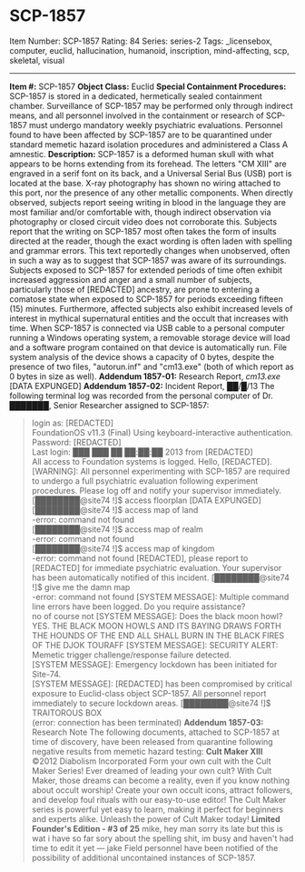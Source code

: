 # SCP-1857
Item Number: SCP-1857
Rating: 84
Series: series-2
Tags: _licensebox, computer, euclid, hallucination, humanoid, inscription, mind-affecting, scp, skeletal, visual

---

**Item #:** SCP-1857
**Object Class:** Euclid
**Special Containment Procedures:** SCP-1857 is stored in a dedicated, hermetically sealed containment chamber. Surveillance of SCP-1857 may be performed only through indirect means, and all personnel involved in the containment or research of SCP-1857 must undergo mandatory weekly psychiatric evaluations. Personnel found to have been affected by SCP-1857 are to be quarantined under standard memetic hazard isolation procedures and administered a Class A amnestic.
**Description:** SCP-1857 is a deformed human skull with what appears to be horns extending from its forehead. The letters "CM XIII" are engraved in a serif font on its back, and a Universal Serial Bus (USB) port is located at the base. X-ray photography has shown no wiring attached to this port, nor the presence of any other metallic components.
When directly observed, subjects report seeing writing in blood in the language they are most familiar and/or comfortable with, though indirect observation via photography or closed circuit video does not corroborate this. Subjects report that the writing on SCP-1857 most often takes the form of insults directed at the reader, though the exact wording is often laden with spelling and grammar errors. This text reportedly changes when unobserved, often in such a way as to suggest that SCP-1857 was aware of its surroundings.
Subjects exposed to SCP-1857 for extended periods of time often exhibit increased aggression and anger and a small number of subjects, particularly those of [REDACTED] ancestry, are prone to entering a comatose state when exposed to SCP-1857 for periods exceeding fifteen (15) minutes. Furthermore, affected subjects also exhibit increased levels of interest in mythical supernatural entities and the occult that increases with time.
When SCP-1857 is connected via USB cable to a personal computer running a Windows operating system, a removable storage device will load and a software program contained on that device is automatically run. File system analysis of the device shows a capacity of 0 bytes, despite the presence of two files, "autorun.inf" and "cm13.exe" (both of which report as 0 bytes in size as well).
**Addendum 1857-01:** Research Report, _cm13.exe_
[DATA EXPUNGED]
**Addendum 1857-02:** Incident Report, ██/█/13
The following terminal log was recorded from the personal computer of Dr. ███████, Senior Researcher assigned to SCP-1857:
> login as: [REDACTED]  
>  FoundationOS v11.3 (Final)
> Using keyboard-interactive authentication.  
>  Password: [REDACTED]  
>  Last login: ███ ███ ██ ██:██:██ 2013 from [REDACTED]  
>  All access to Foundation systems is logged.
> Hello, [REDACTED].  
>  [WARNING]: All personnel experimenting with SCP-1857 are required to undergo a full psychiatric evaluation following experiment procedures. Please log off and notify your supervisor immediately.
> [████████@site74 !]$ access floorplan
> [DATA EXPUNGED]
> [████████@site74 !]$ access map of land  
>  -error: command not found  
>  [████████@site74 !]$ access map of realm  
>  -error: command not found  
>  [████████@site74 !]$ access map of kingdom  
>  -error: command not found
> [REDACTED], please report to [REDACTED] for immediate psychiatric evaluation. Your supervisor has been automatically notified of this incident.
> [████████@site74 !]$ give me the damn map  
>  -error: command not found
> [SYSTEM MESSAGE]: Multiple command line errors have been logged. Do you require assistance?  
>  no of course not
> [SYSTEM MESSAGE]: Does the black moon howl?  
>  YES. THE BLACK MOON HOWLS AND ITS BAYING DRAWS FORTH THE HOUNDS OF THE END ALL SHALL BURN IN THE BLACK FIRES OF THE DJOK TOURAFF
> [SYSTEM MESSAGE]: SECURITY ALERT: Memetic trigger challenge/response failure detected.  
>  [SYSTEM MESSAGE]: Emergency lockdown has been initiated for Site-74.  
>  [SYSTEM MESSAGE]: [REDACTED] has been compromised by critical exposure to Euclid-class object SCP-1857. All personnel report immediately to secure lockdown areas.
> [████████@site74 !]$ TRAITOROUS BOX  
>  (error: connection has been terminated)
**Addendum 1857-03:** Research Note
The following documents, attached to SCP-1857 at time of discovery, have been released from quarantine following negative results from memetic hazard testing:
> **Cult Maker XIII**  
>  ©2012 Diabolism Incorporated
> Form your own cult with the Cult Maker Series!
> Ever dreamed of leading your own cult? With Cult Maker, those dreams can become a reality, even if you know nothing about occult worship! Create your own occult icons, attract followers, and develop foul rituals with our easy-to-use editor!
> The Cult Maker series is powerful yet easy to learn, making it perfect for beginners and experts alike. Unleash the power of Cult Maker today!
> **Limited Founder's Edition - #3 of 25**
> mike,
> hey man sorry its late but this is wat i have so far
> sory about the spelling shit, im busy and haven't had time to edit it yet
> — jake
Field personnel have been notified of the possibility of additional uncontained instances of SCP-1857.